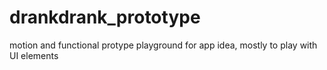# drankdrank_prototype
motion and functional protype playground for app idea, mostly to play with UI elements
